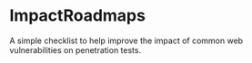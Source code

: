 # ImpactRoadmaps
A simple checklist to help improve the impact of common web vulnerabilities on penetration tests.
